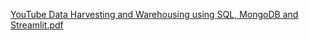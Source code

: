 [YouTube Data Harvesting and Warehousing using SQL, MongoDB and Streamlit.pdf](https://github.com/sudharsand101/youtube_data_harvest/files/13866809/YouTube.Data.Harvesting.and.Warehousing.using.SQL.MongoDB.and.Streamlit.pdf)
